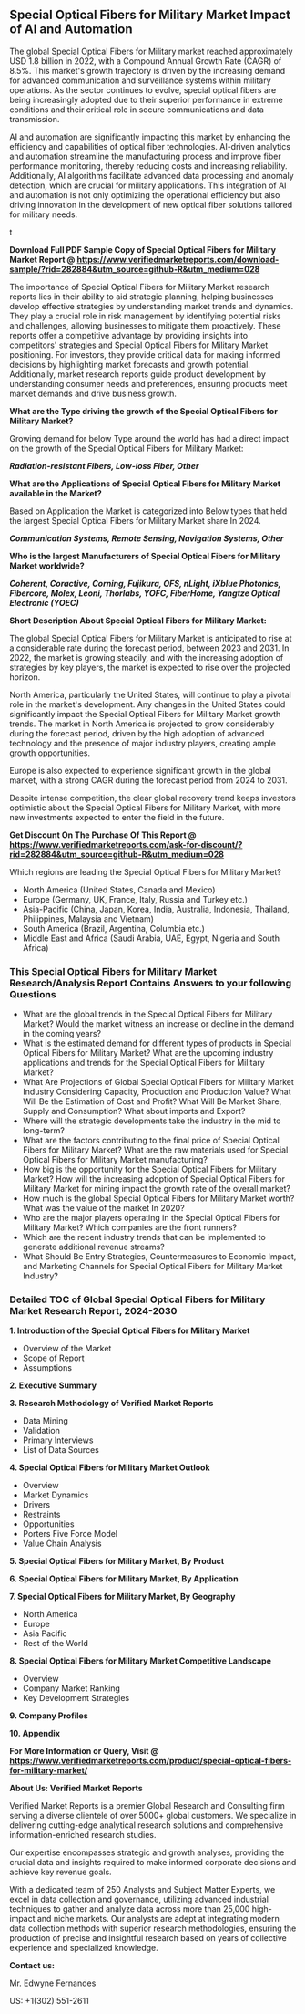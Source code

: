 <h2>Special Optical Fibers for Military Market Impact of AI and Automation</h2><p>The global Special Optical Fibers for Military market reached approximately USD 1.8 billion in 2022, with a Compound Annual Growth Rate (CAGR) of 8.5%. This market's growth trajectory is driven by the increasing demand for advanced communication and surveillance systems within military operations. As the sector continues to evolve, special optical fibers are being increasingly adopted due to their superior performance in extreme conditions and their critical role in secure communications and data transmission.</p><p>AI and automation are significantly impacting this market by enhancing the efficiency and capabilities of optical fiber technologies. AI-driven analytics and automation streamline the manufacturing process and improve fiber performance monitoring, thereby reducing costs and increasing reliability. Additionally, AI algorithms facilitate advanced data processing and anomaly detection, which are crucial for military applications. This integration of AI and automation is not only optimizing the operational efficiency but also driving innovation in the development of new optical fiber solutions tailored for military needs.</p>t</p><p id="" class=""><strong>Download Full PDF Sample Copy of Special Optical Fibers for Military Market Report @ <a href="https://www.verifiedmarketreports.com/download-sample/?rid=282884&utm_source=github-R&utm_medium=028" target="_blank">https://www.verifiedmarketreports.com/download-sample/?rid=282884&utm_source=github-R&utm_medium=028</a></strong></p><p>The importance of&nbsp;Special Optical Fibers for Military Market research reports lies in their ability to aid strategic planning, helping businesses develop effective strategies by understanding market trends and dynamics. They play a crucial role in risk management by identifying potential risks and challenges, allowing businesses to mitigate them proactively. These reports offer a competitive advantage by providing insights into competitors' strategies and Special Optical Fibers for Military Market positioning. For investors, they provide critical data for making informed decisions by highlighting market forecasts and growth potential. Additionally, market research reports guide product development by understanding consumer needs and preferences, ensuring products meet market demands and drive business growth.</p><p><strong>What are the&nbsp;Type driving the growth of the Special Optical Fibers for Military Market?</strong></p><p id="" class="">Growing demand for below Type around the world has had a direct impact on the growth of the Special Optical Fibers for Military Market:</p><em><strong>Radiation-resistant Fibers, Low-loss Fiber, Other</strong></em></p><strong>What are the&nbsp;Applications&nbsp;of Special Optical Fibers for Military Market available in the Market?</strong></p><p id="" class="">Based on Application the Market is categorized into Below types that held the largest Special Optical Fibers for Military Market share In 2024.</p><em><strong>Communication Systems, Remote Sensing, Navigation Systems, Other</strong></em></p><strong>Who is the largest Manufacturers of Special Optical Fibers for Military Market worldwide?</strong></p><p><em><strong>Coherent, Coractive, Corning, Fujikura, OFS, nLight, iXblue Photonics, Fibercore, Molex, Leoni, Thorlabs, YOFC, FiberHome, Yangtze Optical Electronic (YOEC)</strong></em></p><p id="" class=""><strong>Short Description About Special Optical Fibers for Military Market:</strong></p><p>The global Special Optical Fibers for Military Market is anticipated to rise at a considerable rate during the forecast period, between 2023 and 2031. In 2022, the market is growing steadily, and with the increasing adoption of strategies by key players, the market is expected to rise over the projected horizon.</p><p>North America, particularly the United States, will continue to play a pivotal role in the market's development. Any changes in the United States could significantly impact the Special Optical Fibers for Military Market growth trends. The market in North America is projected to grow considerably during the forecast period, driven by the high adoption of advanced technology and the presence of major industry players, creating ample growth opportunities.</p><p>Europe is also expected to experience significant growth in the global market, with a strong CAGR during the forecast period from 2024 to 2031.</p><p>Despite intense competition, the clear global recovery trend keeps investors optimistic about the Special Optical Fibers for Military Market, with more new investments expected to enter the field in the future.</p><p id="" class=""><strong>Get Discount On The Purchase Of This Report @ <a href="https://www.verifiedmarketreports.com/ask-for-discount/?rid=282884&utm_source=github-R&utm_medium=028" target="_blank">https://www.verifiedmarketreports.com/ask-for-discount/?rid=282884&utm_source=github-R&utm_medium=028</a></strong></p>Which regions are leading the Special Optical Fibers for Military Market?</p><ul><li>North America (United States, Canada and Mexico)</li><li>Europe (Germany, UK, France, Italy, Russia and Turkey etc.)</li><li>Asia-Pacific (China, Japan, Korea, India, Australia, Indonesia, Thailand, Philippines, Malaysia and Vietnam)</li><li>South America (Brazil, Argentina, Columbia etc.)</li><li>Middle East and Africa (Saudi Arabia, UAE, Egypt, Nigeria and South Africa)</li></ul><h3 id="" class="">This Special Optical Fibers for Military Market Research/Analysis Report Contains Answers to your following Questions</h3><ul><li>What are the global trends in the Special Optical Fibers for Military Market? Would the market witness an increase or decline in the demand in the coming years?</li><li>What is the estimated demand for different types of products in Special Optical Fibers for Military Market? What are the upcoming industry applications and trends for the Special Optical Fibers for Military Market?</li><li>What Are Projections of Global Special Optical Fibers for Military Market Industry Considering Capacity, Production and Production Value? What Will Be the Estimation of Cost and Profit? What Will Be Market Share, Supply and Consumption? What about imports and Export?</li><li>Where will the strategic developments take the industry in the mid to long-term?</li><li>What are the factors contributing to the final price of Special Optical Fibers for Military Market? What are the raw materials used for Special Optical Fibers for Military Market manufacturing?</li><li>How big is the opportunity for the Special Optical Fibers for Military Market? How will the increasing adoption of Special Optical Fibers for Military Market for mining impact the growth rate of the overall market?</li><li>How much is the global Special Optical Fibers for Military Market worth? What was the value of the market In 2020?</li><li>Who are the major players operating in the Special Optical Fibers for Military Market? Which companies are the front runners?</li><li>Which are the recent industry trends that can be implemented to generate additional revenue streams?</li><li>What Should Be Entry Strategies, Countermeasures to Economic Impact, and Marketing Channels for Special Optical Fibers for Military Market Industry?</li></ul><h3 id="" class="">Detailed TOC of Global Special Optical Fibers for Military Market Research Report, 2024-2030</h3><p id="" class=""><strong>1. Introduction of the Special Optical Fibers for Military Market</strong></p><ul><li>Overview of the Market</li><li>Scope of Report</li><li>Assumptions</li></ul><p id="" class=""><strong>2. Executive Summary</strong></p><p id="" class=""><strong>3. Research Methodology of Verified Market Reports</strong></p><ul><li>Data Mining</li><li>Validation</li><li>Primary Interviews</li><li>List of Data Sources</li></ul><p id="" class=""><strong>4. Special Optical Fibers for Military Market Outlook</strong></p><ul><li>Overview</li><li>Market Dynamics</li><li>Drivers</li><li>Restraints</li><li>Opportunities</li><li>Porters Five Force Model</li><li>Value Chain Analysis</li></ul><p id="" class=""><strong>5. Special Optical Fibers for Military Market, By Product</strong></p><p id="" class=""><strong>6. Special Optical Fibers for Military Market, By Application</strong></p><p id="" class=""><strong>7. Special Optical Fibers for Military Market, By Geography</strong></p><ul><li>North America</li><li>Europe</li><li>Asia Pacific</li><li>Rest of the World</li></ul><p id="" class=""><strong>8. Special Optical Fibers for Military Market Competitive Landscape</strong></p><ul><li>Overview</li><li>Company Market Ranking</li><li>Key Development Strategies</li></ul><p id="" class=""><strong>9. Company Profiles</strong></p><p id="" class=""><strong>10. Appendix</strong></p><p id="" class=""><strong>For More Information or Query, Visit @ <a href="https://www.verifiedmarketreports.com/product/special-optical-fibers-for-military-market/" target="_blank">https://www.verifiedmarketreports.com/product/special-optical-fibers-for-military-market/</a></strong></p><p id="" class=""><strong>About Us: Verified Market Reports</strong></p><p id="" class="">Verified Market Reports is a premier Global Research and Consulting firm serving a diverse clientele of over 5000+ global customers. We specialize in delivering cutting-edge analytical research solutions and comprehensive information-enriched research studies.</p><p id="" class="">Our expertise encompasses strategic and growth analyses, providing the crucial data and insights required to make informed corporate decisions and achieve key revenue goals.</p><p id="" class="">With a dedicated team of 250 Analysts and Subject Matter Experts, we excel in data collection and governance, utilizing advanced industrial techniques to gather and analyze data across more than 25,000 high-impact and niche markets. Our analysts are adept at integrating modern data collection methods with superior research methodologies, ensuring the production of precise and insightful research based on years of collective experience and specialized knowledge.</p><p id="" class=""><strong>Contact us:</strong></p><p id="" class="">Mr. Edwyne Fernandes</p><p id="" class="">US: +1(302) 551-2611</p>